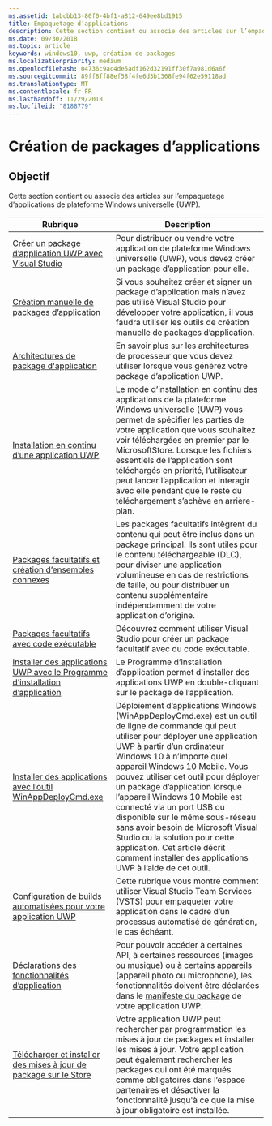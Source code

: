 ```yaml
---
ms.assetid: 1abcbb13-80f0-4bf1-a812-649ee8bd1915
title: Empaquetage d’applications
description: Cette section contient ou associe des articles sur l’empaquetage d’applications de plateforme Windows universelle (UWP).
ms.date: 09/30/2018
ms.topic: article
keywords: windows10, uwp, création de packages
ms.localizationpriority: medium
ms.openlocfilehash: 04736c9ac4de5adf162d32191ff30f7a981d6a6f
ms.sourcegitcommit: 89ff8ff88ef58f4fe6d3b1368fe94f62e59118ad
ms.translationtype: MT
ms.contentlocale: fr-FR
ms.lasthandoff: 11/29/2018
ms.locfileid: "8188779"
---
```

# <a name="packaging-apps"></a>Création de packages d’applications


## <a name="purpose"></a>Objectif

Cette section contient ou associe des articles sur l’empaquetage d’applications de plateforme Windows universelle (UWP).

| Rubrique | Description |
|-------|-------------|
| [Créer un package d’application UWP avec Visual Studio](packaging-uwp-apps.md) | Pour distribuer ou vendre votre application de plateforme Windows universelle (UWP), vous devez créer un package d’application pour elle. |
| [Création manuelle de packages d’application](manual-packaging-root.md) | Si vous souhaitez créer et signer un package d’application mais n’avez pas utilisé Visual Studio pour développer votre application, il vous faudra utiliser les outils de création manuelle de packages d’application. |
| [Architectures de package d'application](device-architecture.md) | En savoir plus sur les architectures de processeur que vous devez utiliser lorsque vous générez votre package d’application UWP. |
| [Installation en continu d’une application UWP](streaming-install.md) | Le mode d’installation en continu des applications de la plateforme Windows universelle (UWP) vous permet de spécifier les parties de votre application que vous souhaitez voir téléchargées en premier par le MicrosoftStore. Lorsque les fichiers essentiels de l’application sont téléchargés en priorité, l’utilisateur peut lancer l’application et interagir avec elle pendant que le reste du téléchargement s’achève en arrière-plan. |
| [Packages facultatifs et création d’ensembles connexes](optional-packages.md) | Les packages facultatifs intègrent du contenu qui peut être inclus dans un package principal. Ils sont utiles pour le contenu téléchargeable (DLC), pour diviser une application volumineuse en cas de restrictions de taille, ou pour distribuer un contenu supplémentaire indépendamment de votre application d’origine. |
| [Packages facultatifs avec code exécutable](optional-packages-with-executable-code.md) | Découvrez comment utiliser Visual Studio pour créer un package facultatif avec du code exécutable. |
| [Installer des applications UWP avec le Programme d’installation d’application](appinstaller-root.md) | Le Programme d’installation d’application permet d'installer des applications UWP en double-cliquant sur le package de l’application. |
| [Installer des applications avec l’outil WinAppDeployCmd.exe](install-universal-windows-apps-with-the-winappdeploycmd-tool.md) | Déploiement d’applications Windows (WinAppDeployCmd.exe) est un outil de ligne de commande qui peut utiliser pour déployer une application UWP à partir d’un ordinateur Windows 10 à n’importe quel appareil Windows 10 Mobile. Vous pouvez utiliser cet outil pour déployer un package d’application lorsque l’appareil Windows 10 Mobile est connecté via un port USB ou disponible sur le même sous-réseau sans avoir besoin de Microsoft Visual Studio ou la solution pour cette application. Cet article décrit comment installer des applications UWP à l’aide de cet outil. |
| [Configuration de builds automatisées pour votre application UWP](auto-build-package-uwp-apps.md) | Cette rubrique vous montre comment utiliser Visual Studio Team Services (VSTS) pour empaqueter votre application dans le cadre d’un processus automatisé de génération, le cas échéant. |
| [Déclarations des fonctionnalités d’application](app-capability-declarations.md) | Pour pouvoir accéder à certaines API, à certaines ressources (images ou musique) ou à certains appareils (appareil photo ou microphone), les fonctionnalités doivent être déclarées dans le [manifeste du package](https://msdn.microsoft.com/library/windows/apps/BR211474) de votre application UWP. |
| [Télécharger et installer des mises à jour de package sur le Store](self-install-package-updates.md) | Votre application UWP peut rechercher par programmation les mises à jour de packages et installer les mises à jour. Votre application peut également rechercher les packages qui ont été marqués comme obligatoires dans l’espace partenaires et désactiver la fonctionnalité jusqu'à ce que la mise à jour obligatoire est installée.  |
